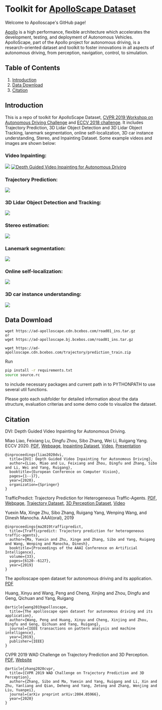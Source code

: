 # Toolkit for [ApolloScape Dataset](http://apolloscape.auto/index.html)

Welcome to Apolloscape's GitHub page!

[Apollo](http://apollo.auto) is a high performance, flexible architecture which accelerates the development, testing, and deployment of Autonomous Vehicles.
ApolloScape, part of the Apollo project for autonomous driving, is a research-oriented dataset and toolkit to foster innovations in all aspects of autonomous driving, from perception, navigation, control, to simulation. 

## Table of Contents

1. [Introduction](#introduction)
2. [Data Download](#data-download)
3. [Citation](#citation)

## Introduction
This is a repo of toolkit for ApolloScape Dataset, [CVPR 2019 Workshop on Autonomous Driving Challenge](http://wad.ai/2019/challenge.html) and [ECCV 2018 challenge](http://apolloscape.auto/ECCV/index.html). It includes Trajectory Prediction, 3D Lidar Object Detection and 3D Lidar Object Tracking, lanemark segmentation, online self-localization, 3D car instance understanding, Stereo, and Inpainting Dataset. Some example videos and images are shown below:

### Video Inpainting:
![](./examples/inpainting.gif)
[![Depth Guided Video Inpainting for Autonomous Driving](https://res.cloudinary.com/marcomontalbano/image/upload/v1595308220/video_to_markdown/images/youtube--iOIxdQIzjQs-c05b58ac6eb4c4700831b2b3070cd403.jpg)](https://www.youtube.com/watch?v=iOIxdQIzjQs "Depth Guided Video Inpainting for Autonomous Driving")

### Trajectory Prediction:
![](./examples/trajectory-prediction.gif)

### 3D Lidar Object Detection and Tracking:
![](./examples/3d-tracking.gif)

### Stereo estimation:
![](./examples/stereo_depth.png)

### Lanemark segmentation:
![](./examples/lanemark-segmentation.gif)

### Online self-localization:
![](./examples/self-localization.gif)

### 3D car instance understanding:
![](./examples/3d-car-instance.png)

## Data Download
```
wget https://ad-apolloscape.cdn.bcebos.com/road01_ins.tar.gz 
or
wget https://ad-apolloscape.bj.bcebos.com/road01_ins.tar.gz

wget https://ad-apolloscape.cdn.bcebos.com/trajectory/prediction_train.zip
```

Run 
```bash
pip install -r requirements.txt
source source.rc
```
to include necessary packages and current path in to PYTHONPATH to use several util functions.

Please goto each subfolder for detailed information about the data structure, evaluation criterias and some demo code to visualize the dataset.

## Citation

DVI: Depth Guided Video Inpainting for Autonomous Driving.

Miao Liao, Feixiang Lu, Dingfu Zhou, Sibo Zhang, Wei Li, Ruigang Yang.  ECCV 2020. [PDF](https://arxiv.org/pdf/2007.08854.pdf), [Webpage](https://sites.google.com/view/sibozhang/dvi), [Inpainting Dataset](http://apolloscape.auto/inpainting.html), [Video](https://www.youtube.com/watch?v=iOIxdQIzjQs), [Presentation](https://youtu.be/_pcqH1illCU)

```
@inproceedings{liao2020dvi,
  title={DVI: Depth Guided Video Inpainting for Autonomous Driving},
  author={Liao, Miao and Lu, Feixiang and Zhou, Dingfu and Zhang, Sibo and Li, Wei and Yang, Ruigang},
  booktitle={European Conference on Computer Vision},
  pages={1--17},
  year={2020},
  organization={Springer}
}
```

TrafficPredict: Trajectory Prediction for Heterogeneous Traffic-Agents. [PDF](https://arxiv.org/abs/1811.02146), [Webpage](http://gamma.cs.unc.edu/TPredict/TrafficPredict.html), [Trajectory Dataset](http://apolloscape.auto/trajectory.html), [3D Perception Dataset](http://apolloscape.auto/tracking.html), [Video](https://www.youtube.com/watch?v=dST6NDxEMU8)

Yuexin Ma, Xinge Zhu, Sibo Zhang, Ruigang Yang, Wenping Wang, and Dinesh Manocha. AAAI(oral), 2019

```
@inproceedings{ma2019trafficpredict,
  title={Trafficpredict: Trajectory prediction for heterogeneous traffic-agents},
  author={Ma, Yuexin and Zhu, Xinge and Zhang, Sibo and Yang, Ruigang and Wang, Wenping and Manocha, Dinesh},
  booktitle={Proceedings of the AAAI Conference on Artificial Intelligence},
  volume={33},
  pages={6120--6127},
  year={2019}
}
```

The apolloscape open dataset for autonomous driving and its application. [PDF](https://arxiv.org/pdf/1803.06184.pdf)

Huang, Xinyu and Wang, Peng and Cheng, Xinjing and Zhou, Dingfu and Geng, Qichuan and Yang, Ruigang

```
@article{wang2019apolloscape,
  title={The apolloscape open dataset for autonomous driving and its application},
  author={Wang, Peng and Huang, Xinyu and Cheng, Xinjing and Zhou, Dingfu and Geng, Qichuan and Yang, Ruigang},
  journal={IEEE transactions on pattern analysis and machine intelligence},
  year={2019},
  publisher={IEEE}
}
```

CVPR 2019 WAD Challenge on Trajectory Prediction and 3D Perception. [PDF](https://arxiv.org/pdf/2004.05966.pdf), [Website](http://wad.ai/2019/challenge.html)
```
@article{zhang2020cvpr,
  title={CVPR 2019 WAD Challenge on Trajectory Prediction and 3D Perception},
  author={Zhang, Sibo and Ma, Yuexin and Yang, Ruigang and Li, Xin and Zhu, Yanliang and Qian, Deheng and Yang, Zetong and Zhang, Wenjing and Liu, Yuanpei},
  journal={arXiv preprint arXiv:2004.05966},
  year={2020}
}
```
